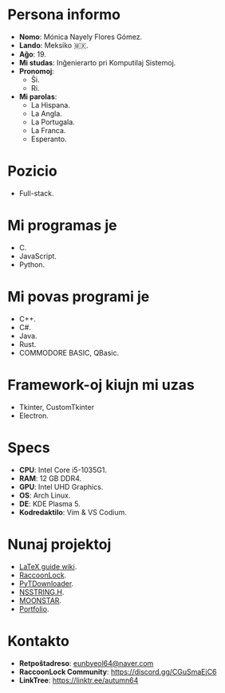 # Persona informo
* **Nomo**: Mónica Nayely Flores Gómez.
* **Lando**: Meksiko 🇲🇽.
* **Aĝo**: 19.
* **Mi studas**: Inĝenierarto pri Komputilaj Sistemoj.
* **Pronomoj**:
  * Ŝi.
  * Ri.
* **Mi parolas**:
  * La Hispana.
  * La Angla.
  * La Portugala.
  * La Franca.
  * Esperanto.
# Pozicio
* Full-stack.
# Mi programas je
  * C.
  * JavaScript.
  * Python.
# Mi povas programi je
  * C++.
  * C#.
  * Java.
  * Rust.
  * COMMODORE BASIC, QBasic.
# Framework-oj kiujn mi uzas
  * Tkinter, CustomTkinter
  * Electron.
# Specs
  * **CPU**: Intel Core i5-1035G1.
  * **RAM**: 12 GB DDR4.
  * **GPU**: Intel UHD Graphics.
  * **OS**: Arch Linux.
  * **DE**: KDE Plasma 5.
  * **Kodredaktilo**: Vim & VS Codium.
# Nunaj projektoj
  * [LaTeX guide wiki](https://codeberg.org/Autumn64/latexguide).
  * [RaccoonLock](https://codeberg.org/Autumn64/RaccoonLock).
  * [PyTDownloader](https://codeberg.org/Autumn64/PyTDownloader).
  * [NSSTRING.H](https://codeberg.org/Autumn64/nsstring.h).
  * [MOONSTAR](https://codeberg.org/Autumn64/moonstar).
  * [Portfolio](https://codeberg.org/Autumn64/portfolio).
# Kontakto
  * **Retpoŝtadreso**: eunbyeol64@naver.com
  * **RaccoonLock Community**: https://discord.gg/CGuSmaEjC6
  * **LinkTree**: https://linktr.ee/autumn64
